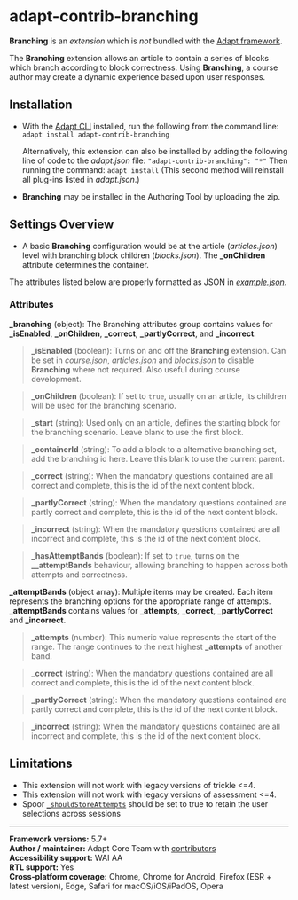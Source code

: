 # adapt-contrib-branching

**Branching** is an *extension* which is *not* bundled with the [Adapt framework](https://github.com/adaptlearning/adapt_framework).

The **Branching** extension allows an article to contain a series of blocks which branch according to block correctness. Using **Branching**, a course author may create a dynamic experience based upon user responses.

## Installation

* With the [Adapt CLI](https://github.com/adaptlearning/adapt-cli) installed, run the following from the command line:
`adapt install adapt-contrib-branching`

    Alternatively, this extension can also be installed by adding the following line of code to the *adapt.json* file:
    `"adapt-contrib-branching": "*"`
    Then running the command:
    `adapt install`
    (This second method will reinstall all plug-ins listed in *adapt.json*.)

* **Branching** may be installed in the Authoring Tool by uploading the zip.

## Settings Overview

- A basic **Branching** configuration would be at the article (*articles.json*) level with branching block children (*blocks.json*). The **\_onChildren** attribute determines the container.

The attributes listed below are properly formatted as JSON in [*example.json*](https://github.com/adaptlearning/adapt-contrib-branching/blob/master/example.json).

### Attributes

**\_branching** (object): The Branching attributes group contains values for **\_isEnabled**, **\_onChildren**, **\_correct**, **\_partlyCorrect**, and **\_incorrect**.

>**\_isEnabled** (boolean):  Turns on and off the **Branching** extension. Can be set in *course.json*, *articles.json* and *blocks.json* to disable **Branching** where not required. Also useful during course development.

>**\_onChildren** (boolean):  If set to `true`, usually on an article, its children will be used for the branching scenario.

>**\_start** (string):  Used only on an article, defines the starting block for the branching scenario. Leave blank to use the first block.

>**\_containerId** (string):  To add a block to a alternative branching set, add the branching id here. Leave this blank to use the current parent.

>**\_correct** (string):  When the mandatory questions contained are all correct and complete, this is the id of the next content block.

>**\_partlyCorrect** (string):  When the mandatory questions contained are partly correct and complete, this is the id of the next content block.

>**\_incorrect** (string):  When the mandatory questions contained are all incorrect and complete, this is the id of the next content block.

>**\_hasAttemptBands** (boolean):  If set to `true`, turns on the **\__attemptBands** behaviour, allowing branching to happen across both attempts and correctness.

**\_attemptBands** (object array): Multiple items may be created. Each item represents the branching options for the appropriate range of attempts. **\_attemptBands** contains values for **\_attempts**, **\_correct**, **\_partlyCorrect** and **\_incorrect**.

>**\_attempts** (number):  This numeric value represents the start of the range. The range continues to the next highest **\_attempts** of another band.

>**\_correct** (string):  When the mandatory questions contained are all correct and complete, this is the id of the next content block.

>**\_partlyCorrect** (string):  When the mandatory questions contained are partly correct and complete, this is the id of the next content block.

>**\_incorrect** (string):  When the mandatory questions contained are all incorrect and complete, this is the id of the next content block.

## Limitations

* This extension will not work with legacy versions of trickle <=4.  
* This extension will not work with legacy versions of assessment <=4.  
* Spoor [`_shouldStoreAttempts`](https://github.com/adaptlearning/adapt-contrib-spoor#_shouldstoreattempts-boolean) should be set to true to retain the user selections across sessions

----------------------------
**Framework versions:**  5.7+<br/>
**Author / maintainer:** Adapt Core Team with [contributors](https://github.com/adaptlearning/adapt-contrib-trickle/graphs/contributors)<br/>
**Accessibility support:** WAI AA<br/>
**RTL support:** Yes<br/>
**Cross-platform coverage:** Chrome, Chrome for Android, Firefox (ESR + latest version), Edge, Safari for macOS/iOS/iPadOS, Opera<br/>
